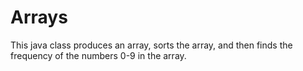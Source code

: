 # Arrays

This java class produces an array, sorts the array, and then finds the frequency of the numbers 0-9 in the array.
